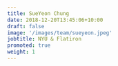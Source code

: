 ```yaml
---
title: SueYeon Chung
date: 2018-12-20T13:45:06+10:00
draft: false
image: '/images/team/sueyeon.jpeg'
jobtitle: NYU & Flatiron
promoted: true
weight: 1
---
```


